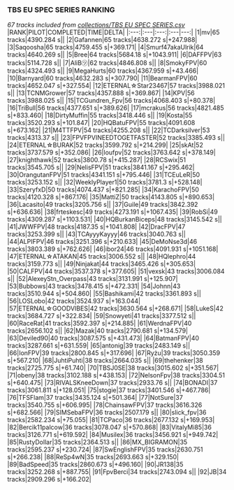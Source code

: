 ### TBS EU SPEC SERIES RANKING
*67 tracks included from [collections/TBS EU SPEC SERIES.csv](collections/TBS%20EU%20SPEC%20SERIES.csv)*
|RANK|PILOT|COMPLETED|TIME|DELTA|
|:---:|:---|:---:|:---|---:|
|1|mv|65 tracks|4390.284 s||
|2|Gafannen|65 tracks|4638.272 s|+247.988|
|3|Saqoosha|65 tracks|4759.455 s|+369.171|
|4|Smurf47akaUlrik|64 tracks|4640.269 s||
|5|Bree|64 tracks|5684.18 s|+1043.911|
|6|DAFFPV|63 tracks|5114.728 s||
|7|AliB㋡|62 tracks|4846.808 s||
|8|SmokyFPV|60 tracks|4324.493 s||
|9|MegaHurts|60 tracks|4367.959 s|+43.466|
|10|Barnyard|60 tracks|4632.283 s|+307.790|
|11|BearmanFPV|60 tracks|4652.047 s|+327.554|
|12|ETERNAL☆Star23467|57 tracks|3988.021 s||
|13|TCNMGrower|57 tracks|4357.888 s|+369.867|
|14|KPV|56 tracks|3988.025 s||
|15|TCGundren_Fpv|56 tracks|4068.403 s|+80.378|
|16|TriBull|56 tracks|4377.651 s|+389.626|
|17|mcrakus|56 tracks|4821.485 s|+833.460|
|18|DirtyMuffin|55 tracks|3418.446 s||
|19|Kosta|55 tracks|3520.293 s|+101.847|
|20|HQBatuFPV|55 tracks|4091.608 s|+673.162|
|21|M4TTFPV|54 tracks|4255.208 s||
|22|TCDarksilver|53 tracks|4313.37 s||
|23|FPVFPVINEEDTOGETFASTER|52 tracks|3385.493 s||
|24|ETERNAL☆BURAK|52 tracks|3599.792 s|+214.299|
|25|skAt|52 tracks|3737.579 s|+352.086|
|26|loufpv|52 tracks|3763.642 s|+378.149|
|27|knighthawk|52 tracks|3800.78 s|+415.287|
|28|RCSwix|51 tracks|3545.705 s||
|29|NelisFPV|51 tracks|3841.167 s|+295.462|
|30|OrangutanFPV|51 tracks|4341.151 s|+795.446|
|31|TCEuLeR|50 tracks|3253.152 s||
|32|WeeklyPlayer1|50 tracks|3781.3 s|+528.148|
|33|SzeryfxD|50 tracks|4074.437 s|+821.285|
|34|KarachoFPV|50 tracks|4120.328 s|+867.176|
|35|MattiZ|50 tracks|4143.805 s|+890.653|
|36|Lacasito|49 tracks|3205.756 s||
|37|Guile|49 tracks|3842.392 s|+636.636|
|38|frteskesc|49 tracks|4273.191 s|+1067.435|
|39|RobSi|49 tracks|4309.287 s|+1103.531|
|40|HQBurkanBiceps|48 tracks|3145.542 s||
|41|JWWFPV|48 tracks|4187.35 s|+1041.808|
|42|DracFPV|47 tracks|3253.399 s||
|43|TCAyyyKayyy|46 tracks|3040.763 s||
|44|ALPIFPV|46 tracks|3251.396 s|+210.633|
|45|DeMoNse3d|46 tracks|3803.389 s|+762.626|
|46|ibor24|46 tracks|4091.931 s|+1051.168|
|47|ETERNAL☆ATAKAN|45 tracks|3006.552 s||
|48|HQlephro|44 tracks|3159.773 s||
|49|Ninjakat|44 tracks|3465.426 s|+305.653|
|50|CALFPV|44 tracks|3537.378 s|+377.605|
|51|vexsk|43 tracks|3006.084 s||
|52|AlexeyStn_Overpass|43 tracks|3131.991 s|+125.907|
|53|Bubbows|43 tracks|3478.415 s|+472.331|
|54|Johnn|43 tracks|3510.944 s|+504.860|
|55|Bashikami|42 tracks|3361.893 s||
|56|LOSLobo|42 tracks|3524.937 s|+163.044|
|57|ETERNAL☆GOODVIBES|42 tracks|3630.564 s|+268.671|
|58|LukeS|42 tracks|3684.727 s|+322.834|
|59|Snowyeti|41 tracks|3377.512 s||
|60|RaceRat|41 tracks|3592.397 s|+214.885|
|61|WerdnaFPV|40 tracks|2656.102 s||
|62|Mazak|40 tracks|2790.681 s|+134.579|
|63|Deviled90|40 tracks|3087.575 s|+431.473|
|64|BatmanFPV|40 tracks|3287.661 s|+631.559|
|65|antonig|39 tracks|2483.149 s||
|66|IonFPV|39 tracks|2800.845 s|+317.696|
|67|Ryżu|39 tracks|3050.359 s|+567.210|
|68|JuhtiPuhti|38 tracks|2664.035 s||
|69|thehenker|38 tracks|2725.775 s|+61.740|
|70|TBSJ0SE|38 tracks|3015.602 s|+351.567|
|71|obeny|38 tracks|3102.188 s|+438.153|
|72|NelsonFpv|38 tracks|3304.51 s|+640.475|
|73|RIVALSKneeDown|37 tracks|2933.76 s||
|74|BONADI|37 tracks|3061.811 s|+128.051|
|75|stogie|37 tracks|3401.546 s|+467.786|
|76|TFSFlam|37 tracks|3435.124 s|+501.364|
|77|NotSure|37 tracks|3540.755 s|+606.995|
|78|ChainsawFPV|37 tracks|3616.326 s|+682.566|
|79|SIMSebaFPV|36 tracks|2507.179 s||
|80|slick_fpv|36 tracks|2582.234 s|+75.055|
|81|TCPaco|36 tracks|2677.132 s|+169.953|
|82|Bercik11palcow|36 tracks|3078.047 s|+570.868|
|83|VitalyMi85|36 tracks|3126.771 s|+619.592|
|84|Musilex|36 tracks|3456.921 s|+949.742|
|85|RustyDollar|35 tracks|2364.513 s||
|86|MX_BIGRAMON|35 tracks|2595.237 s|+230.724|
|87|SwEnglishFPV|35 tracks|2630.751 s|+266.238|
|88|ReSp4wN|35 tracks|2693.663 s|+329.150|
|89|BadSpeed|35 tracks|2860.673 s|+496.160|
|90|JR138|35 tracks|3252.268 s|+887.755|
|91|FpvBerci|34 tracks|2743.094 s||
|92|JB|34 tracks|2909.296 s|+166.202|
